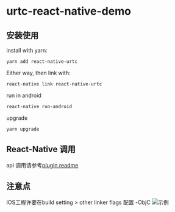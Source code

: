 # urtc-react-native-demo

## 安装使用

install with yarn:

```
yarn add react-native-urtc
```

Either way, then link with:

```
react-native link react-native-urtc
```

run in android 

```
react-native run-android
```

upgrade

```
yarn upgrade
```



 ## React-Native 调用

api 调用请参考[plugin readme](https://github.com/ucloud/urtc-react-native-plugin/blob/master/README.md)



## 注意点

IOS工程许要在build setting > other linker flags 配置 -ObjC
![示例](./ios-rtc.png)

